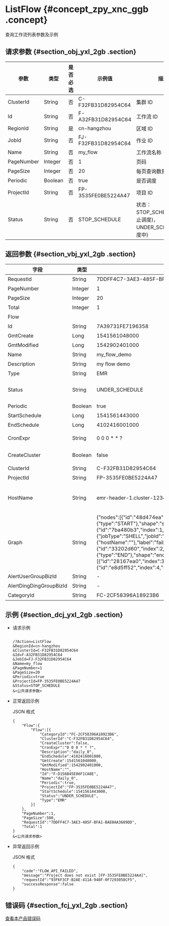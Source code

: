# ListFlow {#concept_zpy_xnc_ggb .concept}

查询工作流列表参数及示例

## 请求参数 {#section_obj_yxl_2gb .section}

|参数|类型|是否必选|示例值|描述|
|--|--|----|---|--|
|ClusterId|String|否|C-F32FB31D82954C64|集群 ID|
|Id|String|否|F-A32FB31D82954C64|工作流 ID|
|RegionId|String|是|cn-hangzhou|区域 ID|
|JobId|String|否|FJ-F32FB31D82954C64|作业 ID|
|Name|String|否|my\_flow|工作流名称|
|PageNumber|Integer|否|1|页码|
|PageSize|Integer|否|20|每页查询数量|
|Periodic|Boolean|否|true|是否调度|
|ProjectId|String|否|FP-3535FE0BE5224A47|项目 ID|
|Status|String|否|STOP\_SCHEDULE|状态：STOP\_SCHEDULE\(停止调度\)，UNDER\_SCHEDULE\(调度中\)|

## 返回参数 {#section_vbj_yxl_2gb .section}

|字段|类型|示例值|描述|
|--|--|---|--|
|RequestId|String|7DDFF4C7-3AE3-485F-BFA1-BAE0AA3689DD|请求 ID|
|PageNumber|Integer|1|页码|
|PageSize|Integer|20|每页数量|
|Total|Integer|1|总数|
|Flow| | |工作流列表|
|Id|String|7A39731FE7196358|工作流 ID|
|GmtCreate|Long|1541561048000|创建时间|
|GmtModified|Long|1542902401000|修改时间|
|Name|String|my\_flow\_demo|工作流名称|
|Description|String|my flow demo|工作流描述|
|Type|String|EMR|目前只支持 EMR|
|Status|String|UNDER\_SCHEDULE|状态, 支持 STOP\_SCHEDULE、UNDER\_SCHEDULE|
|Periodic|Boolean|true|是否周期调度|
|StartSchedule|Long|1541561443000|开始调度时间|
|EndSchedule|Long|4102416001000|调度结束时间|
|CronExpr|String|0 0 0 \* \* ?|调度 cron 时间表达式|
|CreateCluster|Boolean|false|是否通过集群模板创建集群|
|ClusterId|String|C-F32FB31D82954C64|集群 ID|
|ProjectId|String|FP-3535FE0BE5224A47|项目 ID|
|HostName|String|emr-header-1.cluster-123456|指定运行的机器信息, 格式为 emr-header-1，cluster-123456|
|Graph|String|\{"nodes":\[\{"id":"48d474ea","index":0,"spmAnchorId":"0.0.0.i0.766645eb2cmNtQ","attribute":\{"type":"START"\},"shape":"startControlNode","type":"node","y":250,"size":"80\*34","x":500\},\{"id":"7ba480b3","index":1,"spmAnchorId":"5176.8250060.0.i19.771e28d0IPNQGE","attribute":\{"jobType":"SHELL","jobId":"FJ-7BE1062897B19D25","type":"JOB"\},"config":\{"hostName":""\},"label":"fail\_job","shape":"shellJobNode","type":"node","y":398.5,"size":"170\*34","x":470.5\},\{"id":"33202d60","index":2,"spmAnchorId":"5176.8250060.0.i23.771e28d0IPNQGE","attribute":\{"type":"END"\},"shape":"endControlNode","type":"node","y":562.5,"size":"80\*34","x":430.5\}\],"edges":\[\{"id":"28167ea0","index":3,"source":"48d474ea","sourceAnchor":0,"target":"7ba480b3","targetAnchor":0\},\{"id":"e8d5ff52","index":4,"source":"7ba480b3","sourceAnchor":1,"target":"33202d60","targetAnchor":0\}\]\}|图形信息|
|AlertUserGroupBizId|String|-|已废弃|
|AlertDingDingGroupBizId|String|-|已废弃|
|CategoryId|String|FC-2CF58396A18923B6|目录 ID|

## 示例 {#section_dcj_yxl_2gb .section}

-   请求示例

    ```
    
    /?Action=ListFlow
    &RegionId=cn-hangzhou
    &ClusterId=C-F32FB31D82954C64
    &Id=F-A32FB31D82954C64
    &JobId=FJ-F32FB31D82954C64
    &Name=my_flow
    &PageNumber=1
    &PageSize=20
    &Periodic=true
    &ProjectId=FP-3535FE0BE5224A47
    &Status=STOP_SCHEDULE
    &<公共请求参数>
    ```

-   正常返回示例

    JSON 格式

    ```
    {
    	"Flow":{
    		"Flow":[{
    			"CategoryId":"FC-2CF58396A18923B6",
    			"ClusterId":"C-F32FB31D82954C64",
    			"CreateCluster":false,
    			"CronExpr":"0 0 0 * * ?",
    			"Description":"daily_0",
    			"EndSchedule":4102416001000,
    			"GmtCreate":1541561048000,
    			"GmtModified":1542902401000,
    			"HostName":"",
    			"Id":"F-D156B45E06F1CA8E",
    			"Name":"daily_0",
    			"Periodic":true,
    			"ProjectId":"FP-3535FE0BE5224A47",
    			"StartSchedule":1541561443000,
    			"Status":"UNDER_SCHEDULE",
    			"Type":"EMR"
    		}]
    	},
    	"PageNumber":1,
    	"PageSize":500,
    	"RequestId":"7DDFF4C7-3AE3-485F-BFA1-BAE0AA3689DD",
    	"Total":1
    }
    &<公共请求参数>
    ```

-   异常返回示例

    JSON 格式

    ```
    {
    	"code":"FLOW_API_FAILED",
    	"message":"Project does not exist [FP-3535FE0BE5224A4]",
    	"requestId":"93F6F3CF-B2AE-411A-948F-0F7293058CF5",
    	"successResponse":false
    }
    ```


## 错误码 {#section_fcj_yxl_2gb .section}

[查看本产品错误码](https://error-center.alibabacloud.com/status/product/Emr)

